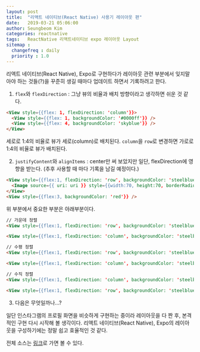 ```yaml
---
layout: post
title:  "리액트 네이티브(React Native) 사용기 레이아웃 편"
date:   2019-03-21 05:06:00
author: Seungbeom Kim
categories: reactnative
tags:	ReactNative 리액트네이티브 expo 레이아웃 Layout
sitemap :
  changefreq : daily
  priority : 1.0
---
```


리액트 네이티브(React Native), Expo로 구현하다가 레이아웃 관련 부분에서 잊지말아야 하는 것들(?)을 꾸준히 생길 때마다 업데이트 하면서 기록하려고 한다.

1. `flex`와 `flexDirection` : 그냥 뷰의 비율과 배치 방향이라고 생각하면 쉬운 것 같다.

```HTML
<View style={{flex: 1, flexDirection: 'column'}}>
  <View style={{flex: 1, backgroundColor: '#0000ff'}} />
  <View style={{flex: 4, backgroundColor: 'skyblue'}} />
</View>
```

세로로 1:4의 비율로 뷰가 세로(column)로 배치된다. `column`을 `row`로 변경하면 가로로 1:4의 비율로 뷰가 배치된다.

2. `justifyContent`와 `alignItems` : center만 써 보았지만 일단, flexDirection에 영향을 받는다. (추후 사용할 때 마다 기록을 남길 예정이다.)

```HTML
<View style={{flex:1, flexDirection: 'row', backgroundColor: 'steelblue', justifyContent: 'center', alignItems: 'center'}}>
  <Image source={{ uri: uri }} style={{width:70, height:70, borderRadius: 35}}/>
</View>
<View style={{flex:3, backgroundColor: 'red'}} />
```

위 부분에서 중요한 부분은 아래부분이다.

```HTML
// 가운데 정렬
<View style={{flex:1, flexDirection: 'row', backgroundColor: 'steelblue', justifyContent: 'center', alignItems: 'center'}}>

<View style={{flex:1, flexDirection: 'column', backgroundColor: 'steelblue', justifyContent: 'center', alignItems: 'center'}}>

// 수평 정렬
<View style={{flex:1, flexDirection: 'row', backgroundColor: 'steelblue', justifyContent: 'center'}}>

<View style={{flex:1, flexDirection: 'column', backgroundColor: 'steelblue', alignItems: 'center'}}>

// 수직 정렬
<View style={{flex:1, flexDirection: 'column', backgroundColor: 'steelblue', justifyContent: 'center'}}>

<View style={{flex:1, flexDirection: 'row', backgroundColor: 'steelblue', alignItems: 'center'}}>
```

3. 다음은 무엇일까나...?


일단 인스타그램의 프로필 화면을 비슷하게 구현하는 중이라 레이아웃을 다 짠 후, 본격적인 구현 다시 시작해 볼 생각이다. 리액트 네이티브(React Native), Expo의 레이아웃을 구성하기에는 정말 쉽고 효율적인 것 같다.

전체 소스는 [링크](https://github.com/myksb1223/ReactNative-instagram-example)로 가면 볼 수 있다.
